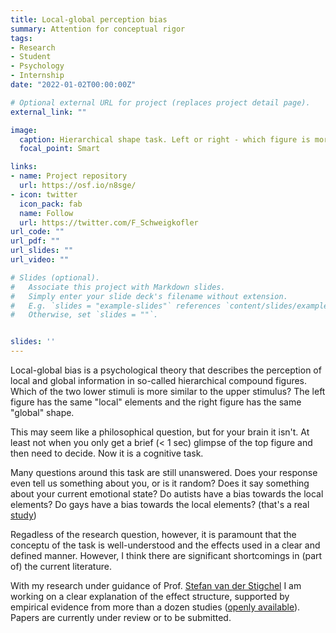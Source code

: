 ```yaml
---
title: Local-global perception bias 
summary: Attention for conceptual rigor
tags:
- Research
- Student
- Psychology
- Internship
date: "2022-01-02T00:00:00Z"

# Optional external URL for project (replaces project detail page).
external_link: ""

image:
  caption: Hierarchical shape task. Left or right - which figure is more similar to the top? 
  focal_point: Smart

links:
- name: Project repository
  url: https://osf.io/n8sge/
- icon: twitter
  icon_pack: fab
  name: Follow
  url: https://twitter.com/F_Schweigkofler
url_code: ""
url_pdf: ""
url_slides: ""
url_video: ""

# Slides (optional).
#   Associate this project with Markdown slides.
#   Simply enter your slide deck's filename without extension.
#   E.g. `slides = "example-slides"` references `content/slides/example-slides.md`.
#   Otherwise, set `slides = ""`.


slides: ''
---
```

Local-global bias is a psychological theory that describes the perception of local and global information in so-called hierarchical compound figures. Which of the two lower stimuli is more similar to the upper stimulus? The left figure has the same "local" elements and the right figure has the same "global" shape.

This may seem like a philosophical question, but for your brain it isn't. At least not when you only get a brief (< 1 sec) glimpse of the top figure and then need to decide. Now it is a cognitive task.

Many questions around this task are still unanswered. Does your response even tell us something about you, or is it random? Does it say something about your current emotional state? Do autists have a bias towards the local elements? Do gays have a bias towards the local elements? (that's a real [study](https://www.frontiersin.org/journals/psychology/articles/10.3389/fpsyg.2010.00013/full))

Regadless of the research question, however, it is paramount that the conceptu of the task is well-understood and the effects used in a clear and defined manner. However, I think there are significant shortcomings in (part of) the current literature.

With my research under guidance of Prof. [Stefan van der Stigchel](https://www.stefanvanderstigchel.nl/) I am working on a clear explanation of the effect structure, supported by empirical evidence from more than a dozen studies ([openly available](https://osf.io/xtrhe/)). Papers are currently under review or to be submitted.
